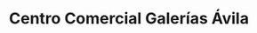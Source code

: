 ---
title: "Centro Comercial Galerías Ávila"
url: /caracas/centro-comercial-galerias-avila/
shop: Einkaufszentrum
---